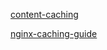 [content-caching](https://docs.nginx.com/nginx/admin-guide/content-cache/content-caching/)

[nginx-caching-guide](https://www.nginx.com/blog/nginx-caching-guide/)
